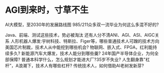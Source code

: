 # AGI到来时，寸草不生
AI大模型，至2030年的发展路线图
985/211众多双一流毕业为何这么多混不好的?

Java、前端、测试这些技术，势必被淘汰
还有人分不清ANI、AGI、ASI、AIGC关系
人形机器人爆发:宇树科技、特斯拉、Figer等，哪些普通技术人可蹭的技术方向
美国芯片制裁，技术人从中能挖到哪些机会?
物联网、嵌入式、FPGA，红利能持续多久?
新能源汽车大爆发，技术人能分到哪些羹?
24年国产半导体企业，为何全部保障?
普通本科学什么，怎么规划才能进大厂?35岁不失业?
人生翻身靠"杠杆”，A浪潮下，技术人有哪些杠杆?
传统技术人，如何借助AI老树发新芽?